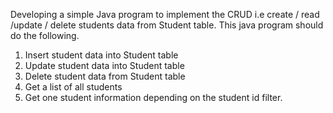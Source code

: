 Developing a simple Java program to implement the CRUD  i.e create / read /update / delete students data from Student table.
This java program should do the following.
1. Insert student data into Student table
2. Update student data into Student table
3. Delete student data from Student table
4. Get a list of all students
5. Get one student information depending on the student id filter.
